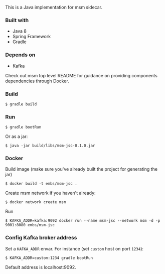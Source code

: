 This is a Java implementation for msm sidecar.

### Built with

- Java 8
- Spring Framework
- Gradle

### Depends on

- Kafka

Check out msm top level README for guidance on providing components dependencies
through Docker.

### Build

    $ gradle build

### Run

    $ gradle bootRun

Or as a jar:

    $ java -jar build/libs/msm-jsc-0.1.0.jar

### Docker

Build image (make sure you've already built the project for generating the jar)

    $ docker build -t embs/msm-jsc .

Create msm network if you haven't already:

    $ docker network create msm

Run

    $ KAFKA_ADDR=kafka:9092 docker run --name msm-jsc --network msm -d -p 9001:8080 embs/msm-jsc

### Config Kafka broker address

Set a `KAFKA_ADDR` envar. For instance (set `custom` host on port `1234`):

    $ KAFKA_ADDR=custom:1234 gradle bootRun 

Default address is localhost:9092.
